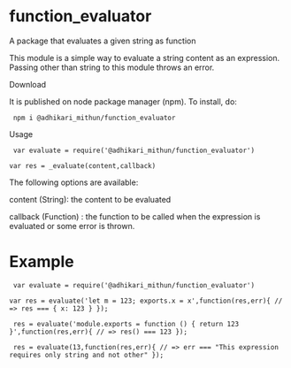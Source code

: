 # function_evaluator
A package that evaluates a given string as function

This module is a simple way to evaluate a string content as an expression. 
Passing other than string to this module throws an error.

Download

It is published on node package manager (npm). To install, do:

`
npm i @adhikari_mithun/function_evaluator`


Usage

`
var evaluate = require('@adhikari_mithun/function_evaluator')`

`var res = _evaluate(content,callback)`

The following options are available:

content (String): the content to be evaluated

callback (Function) : the function to be called when the expression
is evaluated or some error is thrown.

# Example
`
var evaluate = require('@adhikari_mithun/function_evaluator')`

`var res = evaluate('let m = 123; exports.x = x',function(res,err){
    // => res === { x: 123 }
});`


`
res = evaluate('module.exports = function () { return 123 }',function(res,err){
// => res() === 123
});`

`
res = evaluate(13,function(res,err){
// => err === "This expression requires only string and not other"
});`